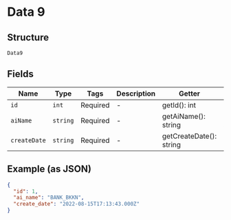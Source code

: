 
# Data 9

## Structure

`Data9`

## Fields

| Name | Type | Tags | Description | Getter | Setter |
|  --- | --- | --- | --- | --- | --- |
| `id` | `int` | Required | - | getId(): int | setId(int id): void |
| `aiName` | `string` | Required | - | getAiName(): string | setAiName(string aiName): void |
| `createDate` | `string` | Required | - | getCreateDate(): string | setCreateDate(string createDate): void |

## Example (as JSON)

```json
{
  "id": 1,
  "ai_name": "BANK_BKKN",
  "create_date": "2022-08-15T17:13:43.000Z"
}
```

